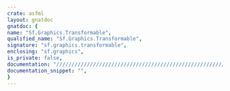 ```yaml
---
crate: asfml
layout: gnatdoc
gnatdoc: {
name: "Sf.Graphics.Transformable",
qualified_name: "Sf.Graphics.Transformable",
signature: "sf.graphics.transformable",
enclosing: "sf.graphics",
is_private: false,
documentation: "//////////////////////////////////////////////////////////\n/ @brief Create a new transformable\n/\n/ @return A new sfTransformable object\n/\n//////////////////////////////////////////////////////////",
documentation_snippet: "",
}
---
```

